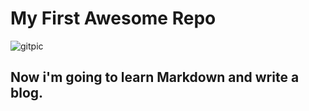 # My First Awesome Repo

![gitpic](https://lnkd.in/dJmvztn)

## Now i'm going to learn Markdown and write a blog.
